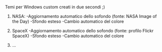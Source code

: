 Temi per Windows custom creati in due secondi ;)

1) NASA:
	-Aggiornamento automatico dello sofondo (fonte: NASA Image of the Day)
	-Sfondo esteso
	-Cambio automatico del colore

2) SpaceX
	-Aggiornamento automatico dello sofondo (fonte: profilo Flickr SpaceX)
	-Sfondo esteso
	-Cambio automatico del colore

3) ...
